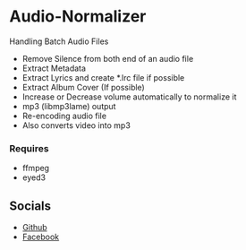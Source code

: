 # Audio-Normalizer

Handling Batch Audio Files

- Remove Silence from both end of an audio file
- Extract Metadata
- Extract Lyrics and create *.lrc file if possible
- Extract Album Cover (If possible)
- Increase or Decrease volume automatically to normalize it
- mp3 (libmp3lame) output
- Re-encoding audio file
- Also converts video into mp3 

### Requires

- ffmpeg
- eyed3

## Socials

- [Github](https://github.com/jxmked)
- [Facebook](https://www.facebook.com/deguia25)

